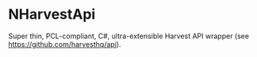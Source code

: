 NHarvestApi
===========

Super thin, PCL-compliant, C#, ultra-extensible Harvest API wrapper (see https://github.com/harvesthq/api).
